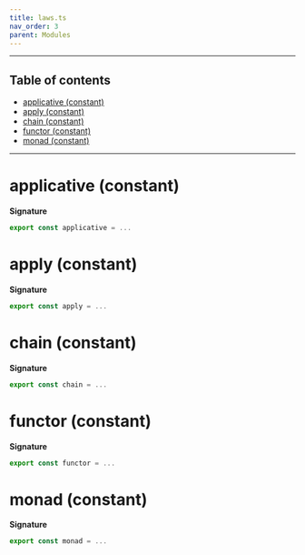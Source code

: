 ```yaml
---
title: laws.ts
nav_order: 3
parent: Modules
---
```


---

<h2 class="text-delta">Table of contents</h2>

- [applicative (constant)](#applicative-constant)
- [apply (constant)](#apply-constant)
- [chain (constant)](#chain-constant)
- [functor (constant)](#functor-constant)
- [monad (constant)](#monad-constant)

---

# applicative (constant)

**Signature**

```ts
export const applicative = ...
```

# apply (constant)

**Signature**

```ts
export const apply = ...
```

# chain (constant)

**Signature**

```ts
export const chain = ...
```

# functor (constant)

**Signature**

```ts
export const functor = ...
```

# monad (constant)

**Signature**

```ts
export const monad = ...
```
